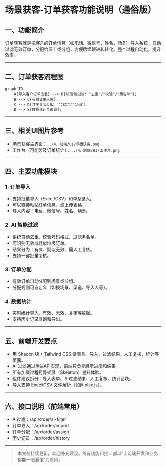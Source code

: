 # 场景获客-订单获客功能说明（通俗版）

## 一、功能简介
订单获客就是把客户的订单信息（如电话、微信号、姓名、场景）导入系统，自动过滤无效订单，分配给员工或分组，方便后续跟进和转化。整个过程自动化，提升效率。

---

## 二、订单获客流程图

```mermaid
graph TD
    A[导入客户订单信息] --> B{AI智能过滤: "去重"/"校验"/"黑名单"};
    B --> C{有效订单入库};
    C --> D{订单自动分配: "员工"/"分组"};
    D --> E[数据统计与追踪];
```

---

## 三、相关UI图片参考
- 场景获客主界面：`../4、前端/UI/场景获客.png`
- 工作台（可能涉及订单统计）：`../4、前端/UI/工作台.png`

---

## 四、主要功能模块

### 1. 订单导入
- 支持批量导入（Excel/CSV）和单条录入。
- 可以直接粘贴订单信息，或上传表格。
- 导入内容：电话、微信号、姓名、场景。

### 2. AI 智能过滤
- 系统自动去重、校验号码格式、过滤黑名单。
- 可识别无效或疑似垃圾订单。
- 结果分为：有效、疑似无效、需人工复核。
- 支持一键批量复核。

### 3. 订单分配
- 有效订单自动分配到场景或分组。
- 分配规则可自定义（如按场景、渠道、导入人等）。

### 4. 数据统计
- 实时统计导入、有效、无效、复核等数据。
- 支持历史记录查询和导出。

---

## 五、前端开发要点
- 用 Shadcn UI + Tailwind CSS 做表单、导入、过滤结果、人工复核、统计等页面。
- AI 过滤通过后端API实现，前端只负责展示进度和结果。
- 所有加载过程用骨架屏（Skeleton）提升体验。
- 组件建议拆分：导入表单、AI过滤结果、人工复核、统计区块。
- 导入支持 Excel/CSV 文件解析（如用 xlsx.js）。

---

## 六、接口说明（前端常用）
- AI过滤：/api/order/ai-filter
- 订单导入：/api/order/import
- 订单分配：/api/order/assign
- 历史记录：/api/order/history

---

> 本文档持续更新，欢迎补充建议。所有功能和接口都以"让前端开发和业务都能一眼看懂"为原则。 